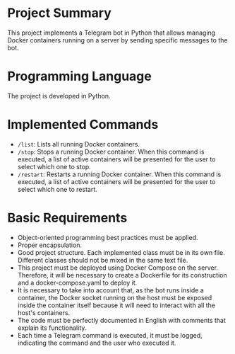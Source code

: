 # Project Summary
This project implements a Telegram bot in Python that allows managing Docker containers running on a server by sending specific messages to the bot.

# Programming Language
The project is developed in Python.

# Implemented Commands
- `/list`: Lists all running Docker containers.
- `/stop`: Stops a running Docker container. When this command is executed, a list of active containers will be presented for the user to select which one to stop.
- `/restart`: Restarts a running Docker container. When this command is executed, a list of active containers will be presented for the user to select which one to restart.

# Basic Requirements

- Object-oriented programming best practices must be applied.
- Proper encapsulation.
- Good project structure. Each implemented class must be in its own file. Different classes should not be mixed in the same text file.
- This project must be deployed using Docker Compose on the server. Therefore, it will be necessary to create a Dockerfile for its construction and a docker-compose.yaml to deploy it.
- It is necessary to take into account that, as the bot runs inside a container, the Docker socket running on the host must be exposed inside the container itself because it will need to interact with all the host's containers.
- The code must be perfectly documented in English with comments that explain its functionality.
- Each time a Telegram command is executed, it must be logged, indicating the command and the user who executed it.

